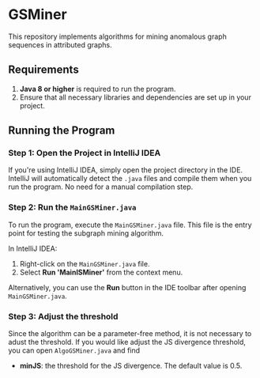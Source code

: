 # GSMiner

This repository implements algorithms for mining anomalous graph sequences in attributed graphs. 

## Requirements

1. **Java 8 or higher** is required to run the program.
2. Ensure that all necessary libraries and dependencies are set up in your project.

## Running the Program

### Step 1: Open the Project in IntelliJ IDEA

If you're using IntelliJ IDEA, simply open the project directory in the IDE. IntelliJ will automatically detect the `.java` files and compile them when you run the program. No need for a manual compilation step.

### Step 2: Run the `MainGSMiner.java`

To run the program, execute the `MainGSMiner.java` file. This file is the entry point for testing the subgraph mining algorithm.

In IntelliJ IDEA:
1. Right-click on the `MainGSMiner.java` file.
2. Select **Run 'MainISMiner'** from the context menu.

Alternatively, you can use the **Run** button in the IDE toolbar after opening `MainGSMiner.java`.

  ### Step 3: Adjust the threshold

Since the algorithm can be a parameter-free method, it is not necessary to adust the threshold. If you would like adjust the JS divergence threshold, you can open `AlgoGSMiner.java` and find

- **minJS**: the threshold for the JS divergence. The default value is 0.5.
